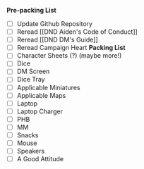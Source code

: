 **Pre-packing List**
- [ ] Update Github Repository
- [ ] Reread [[DND Aiden's Code of Conduct]]
- [ ] Reread [[DND DM's Guide]]
- [ ] Reread Campaign Heart
**Packing List**
- [ ] Character Sheets (?) (maybe more!)
- [ ] Dice
- [ ] DM Screen
- [ ] Dice Tray
- [ ] Applicable Miniatures
- [ ] Applicable Maps
- [ ] Laptop 
- [ ] Laptop Charger
- [ ] PHB
- [ ] MM
- [ ] Snacks
- [ ] Mouse
- [ ] Speakers
- [ ] A Good Attitude